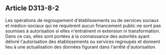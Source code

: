 ## Article D313-8-2

Les opérations de regroupement d'établissements ou de services sociaux et médico-sociaux qui ne
requièrent aucun financement public ne sont pas soumises à autorisation si elles n'entraînent ni extension ni
transformation. Dans ce cas, elles sont portées à la connaissance des autorités ayant délivré l'autorisation des
établissements ou services regroupés et donnent lieu à une actualisation des données figurant dans l'arrêté
d'autorisation.

